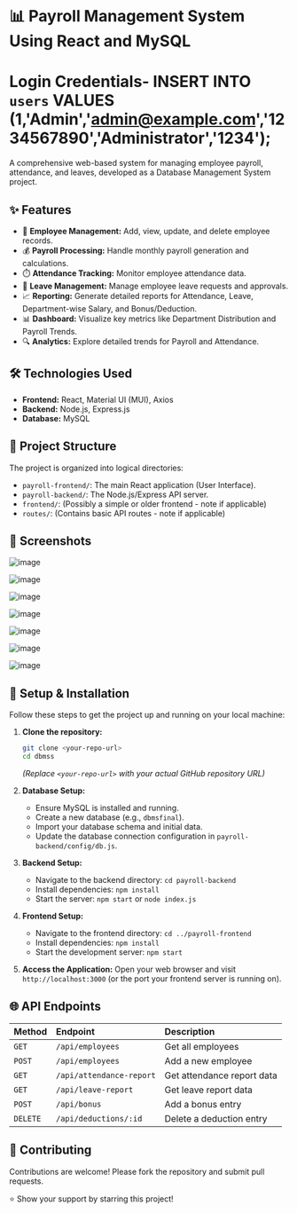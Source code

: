 # 📊 Payroll Management System Using React and MySQL
# Login Credentials- INSERT INTO `users` VALUES (1,'Admin','admin@example.com','1234567890','Administrator','1234');

A comprehensive web-based system for managing employee payroll, attendance, and leaves, developed as a Database Management System project.

## ✨ Features

*   👤 **Employee Management:** Add, view, update, and delete employee records.
*   💰 **Payroll Processing:** Handle monthly payroll generation and calculations.
*   ⏱️ **Attendance Tracking:** Monitor employee attendance data.
*   🌴 **Leave Management:** Manage employee leave requests and approvals.
*   📈 **Reporting:** Generate detailed reports for Attendance, Leave, Department-wise Salary, and Bonus/Deduction.
*   📊 **Dashboard:** Visualize key metrics like Department Distribution and Payroll Trends.
*   🔍 **Analytics:** Explore detailed trends for Payroll and Attendance.

## 🛠️ Technologies Used

*   **Frontend:** React, Material UI (MUI), Axios
*   **Backend:** Node.js, Express.js
*   **Database:** MySQL

## 📁 Project Structure

The project is organized into logical directories:

*   `payroll-frontend/`: The main React application (User Interface).
*   `payroll-backend/`: The Node.js/Express API server.
*   `frontend/`: (Possibly a simple or older frontend - note if applicable)
*   `routes/`: (Contains basic API routes - note if applicable)

## 📸 Screenshots

![image](https://github.com/user-attachments/assets/f1b3b5e3-8276-4d07-8b83-3fa35a3b5d9b)


![image](https://github.com/user-attachments/assets/f226f3ba-41db-444b-814a-8041042d5752)


![image](https://github.com/user-attachments/assets/86732bf9-3336-4210-834c-f78bb072bcee)


![image](https://github.com/user-attachments/assets/a1e707d0-59f2-467c-b0cd-2bbeaa39a663)


![image](https://github.com/user-attachments/assets/2341e466-d0c7-44dd-ac36-b0db8707098a)


![image](https://github.com/user-attachments/assets/173aa360-a45a-4f2c-a61b-0a332eaddb0e)


![image](https://github.com/user-attachments/assets/e8c1397b-87e0-433d-9320-ef8b5ef293e7)

## 🚀 Setup & Installation

Follow these steps to get the project up and running on your local machine:

1.  **Clone the repository:**
    ```bash
    git clone <your-repo-url>
    cd dbmss
    ```
    *(Replace `<your-repo-url>` with your actual GitHub repository URL)*

2.  **Database Setup:**
    *   Ensure MySQL is installed and running.
    *   Create a new database (e.g., `dbmsfinal`).
    *   Import your database schema and initial data.
    *   Update the database connection configuration in `payroll-backend/config/db.js`.

3.  **Backend Setup:**
    *   Navigate to the backend directory: `cd payroll-backend`
    *   Install dependencies: `npm install`
    *   Start the server: `npm start` or `node index.js`

4.  **Frontend Setup:**
    *   Navigate to the frontend directory: `cd ../payroll-frontend`
    *   Install dependencies: `npm install`
    *   Start the development server: `npm start`

5.  **Access the Application:**
    Open your web browser and visit `http://localhost:3000` (or the port your frontend server is running on).

## 🌐 API Endpoints


| Method | Endpoint                      | Description                        |
| :----- | :---------------------------- | :--------------------------------- |
| `GET`  | `/api/employees`              | Get all employees                  |
| `POST` | `/api/employees`              | Add a new employee                 |
| `GET`  | `/api/attendance-report`      | Get attendance report data         |
| `GET`  | `/api/leave-report`           | Get leave report data              |
| `POST` | `/api/bonus`                  | Add a bonus entry                  |
| `DELETE`| `/api/deductions/:id`         | Delete a deduction entry           |

## 🤝 Contributing
Contributions are welcome! Please fork the repository and submit pull requests.


⭐ Show your support by starring this project!
